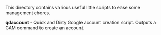 This directory contains various useful little scripts to ease some management chores.

**qdaccount** - Quick and Dirty Google account creation script. Outputs a GAM command to create an account.
